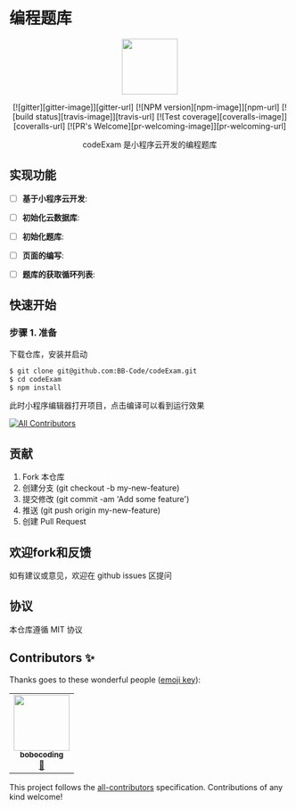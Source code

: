 # 编程题库

<div align="center">
  <img src="./images/logo.png" width="100px">

  [![gitter][gitter-image]][gitter-url]
  [![NPM version][npm-image]][npm-url]
  [![build status][travis-image]][travis-url]
  [![Test coverage][coveralls-image]][coveralls-url]
  [![PR's Welcome][pr-welcoming-image]][pr-welcoming-url]

</div>

<p align="center">
  codeExam 是小程序云开发的编程题库
</p>

## 实现功能

- [ ] **基于小程序云开发**: 
- [ ] **初始化云数据库**: 
- [ ] **初始化题库**: 
- [ ] **页面的编写**: 
- [ ] **题库的获取循环列表**: 



## 快速开始

### 步骤 1. 准备

下载仓库，安装并启动

```bash
$ git clone git@github.com:BB-Code/codeExam.git
$ cd codeExam
$ npm install
```
此时小程序编辑器打开项目，点击编译可以看到运行效果

<!-- ALL-CONTRIBUTORS-BADGE:START - Do not remove or modify this section -->
[![All Contributors](https://img.shields.io/badge/all_contributors-1-orange.svg?style=flat-square)](#contributors-)
<!-- ALL-CONTRIBUTORS-BADGE:END -->



## 贡献

1. Fork 本仓库
2. 创建分支 (git checkout -b my-new-feature)
3. 提交修改 (git commit -am 'Add some feature')
4. 推送 (git push origin my-new-feature)
5. 创建 Pull Request

## 欢迎fork和反馈

如有建议或意见，欢迎在 github issues 区提问

## 协议

本仓库遵循 MIT 协议

## Contributors ✨

Thanks goes to these wonderful people ([emoji key](https://allcontributors.org/docs/en/emoji-key)):

<!-- ALL-CONTRIBUTORS-LIST:START - Do not remove or modify this section -->
<!-- prettier-ignore-start -->
<!-- markdownlint-disable -->
<table>
  <tr>
    <td align="center"><a href="http://bobocoding.com"><img src="https://avatars1.githubusercontent.com/u/53459701?v=4?s=100" width="100px;" alt=""/><br /><sub><b>bobocoding</b></sub></a><br /><a href="#ideas-bobocoding" title="Ideas, Planning, & Feedback">🤔</a></td>
  </tr>
</table>

<!-- markdownlint-restore -->
<!-- prettier-ignore-end -->

<!-- ALL-CONTRIBUTORS-LIST:END -->

This project follows the [all-contributors](https://github.com/all-contributors/all-contributors) specification. Contributions of any kind welcome!
